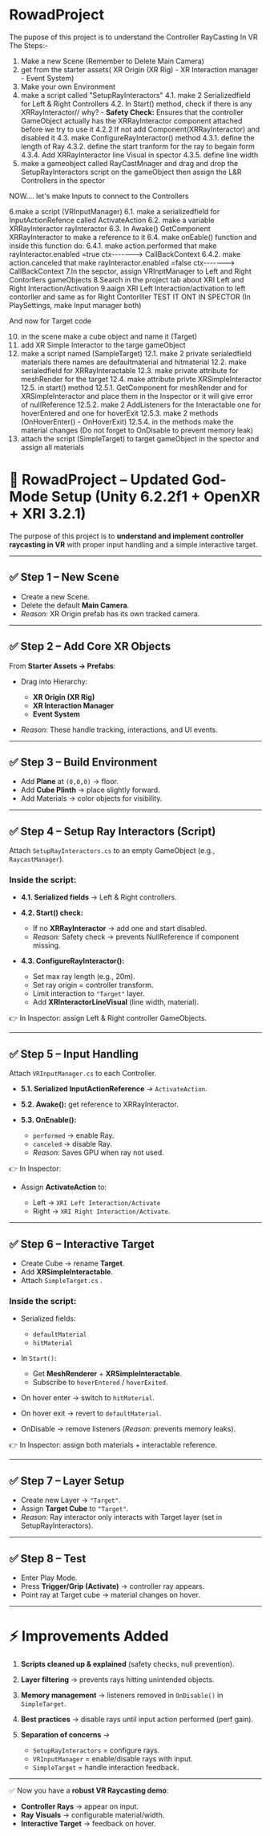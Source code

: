 # RowadProject
The pupose of this project is to understand the Controller RayCasting In VR 
The Steps:-
1. Make a new Scene (Remember to Delete Main Camera)
2. get from the starter assets( XR Origin (XR Rig) - XR Interaction manager - Event System)
3. Make your own Environment
4. make a script called "SetupRayInteractors"
    4.1. make 2 Serializedfield for Left & Right Controllers
    4.2. In Start() method, check if there is any XRRayInteractor// why?
          - **Safety Check:** Ensures that the controller GameObject actually has the    XRRayInteractor component attached before we try to use it
        4.2.2 If not add Component(XRRayInteractor) and disabled it
    4.3. make ConfigureRayInteractor() method
        4.3.1. define the length of Ray
        4.3.2. define the start tranform for the ray to begain form
        4.3.4. Add XRRayInteractor line Visual in spector
        4.3.5. define line width 
5. make a gameobject called RayCastMnager and drag and drop the SetupRayInteractors script on the gameObject then assign the L&R Controllers in the spector 

NOW.... let's make Inputs to connect to the Controllers

6.make a script (VRInputManager)
    6.1. make a serializedfield for InputActionRefence called ActivateAction
    6.2. make a variable XRRayInteractor rayInteractor 
    6.3. In Awake() GetComponent XRRayInteractor to make a reference  to it
    6.4. make onEable() function and inside this function do:
        6.4.1. make action.performed that make rayInteractor.enabled =true
                        ctx-------> CallBackContext
        6.4.2. make action.canceled that make rayInteractor.enabled =false
                        ctx-------> CallBackContext
7.In the sepctor, assign VRInptManager to Left and Right Contorllers gameObjects
8.Search in the project  tab about XRI Left and Right Interaction/Activation
9.aaign XRI Left Interaction/activation to left contorller and same as for Right Contorlller
   TEST IT ONT IN SPECTOR (In PlaySettings, make Input manager both)

And now for Target code 

10. in the scene make a cube object and name it (Target)
11. add XR Simple Interactor to the targe gameObject
12. make a script named (SampleTarget)
    12.1. make 2 private serialedfield materials 
        there names are defaultmaterial and hitmaterial
    12.2. make serialedfield for XRRayInteractable 
    12.3. make private attribute for meshRender for the target
    12.4. make attribute privte XRSimpleInteractor 
    12.5. in start() method 
        12.5.1. GetComponent for meshRender and for XRSimpleInteractor and place them in the Inspector or it will give error of nullReference
        12.5.2. make 2 AddListeners for the Interactable one for hoverEntered and one for hoverExit 
        12.5.3. make 2 methods (OnHoverEnter() - OnHoverExit)
        12.5.4. in the methods make the material changes
        (Do not forget to OnDisable to prevent memory leak)
13. attach the script (SimpleTarget) to target gameObject in the spector and assign all materials




# 🔹 RowadProject – Updated God-Mode Setup (Unity 6.2.2f1 + OpenXR + XRI 3.2.1)

The purpose of this project is to **understand and implement controller raycasting in VR** with proper input handling and a simple interactive target.

---

## ✅ Step 1 – New Scene

* Create a new Scene.
* Delete the default **Main Camera**.
* *Reason:* XR Origin prefab has its own tracked camera.

---

## ✅ Step 2 – Add Core XR Objects

From **Starter Assets → Prefabs**:

* Drag into Hierarchy:

  * **XR Origin (XR Rig)**
  * **XR Interaction Manager**
  * **Event System**
* *Reason:* These handle tracking, interactions, and UI events.

---

## ✅ Step 3 – Build Environment

* Add **Plane** at `(0,0,0)` → floor.
* Add **Cube Plinth** → place slightly forward.
* Add Materials → color objects for visibility.

---

## ✅ Step 4 – Setup Ray Interactors (Script)

Attach `SetupRayInteractors.cs`  to an empty GameObject (e.g., `RaycastManager`).

### Inside the script:

* **4.1. Serialized fields** → Left & Right controllers.
* **4.2. Start() check:**

  * If no **XRRayInteractor** → add one and start disabled.
  * *Reason:* Safety check → prevents NullReference if component missing.
* **4.3. ConfigureRayInteractor():**

  * Set max ray length (e.g., 20m).
  * Set ray origin = controller transform.
  * Limit interaction to `"Target"` layer.
  * Add **XRInteractorLineVisual** (line width, material).

👉 In Inspector: assign Left & Right controller GameObjects.

---

## ✅ Step 5 – Input Handling

Attach `VRInputManager.cs`  to each Controller.

* **5.1. Serialized InputActionReference** → `ActivateAction`.
* **5.2. Awake():** get reference to XRRayInteractor.
* **5.3. OnEnable():**

  * `performed` → enable Ray.
  * `canceled` → disable Ray.
  * *Reason:* Saves GPU when ray not used.

👉 In Inspector:

* Assign **ActivateAction** to:

  * Left → `XRI Left Interaction/Activate`
  * Right → `XRI Right Interaction/Activate`.

---

## ✅ Step 6 – Interactive Target

* Create Cube → rename **Target**.
* Add **XRSimpleInteractable**.
* Attach `SimpleTarget.cs` .

### Inside the script:

* Serialized fields:

  * `defaultMaterial`
  * `hitMaterial`
* In `Start()`:

  * Get **MeshRenderer** + **XRSimpleInteractable**.
  * Subscribe to `hoverEntered` / `hoverExited`.
* On hover enter → switch to `hitMaterial`.
* On hover exit → revert to `defaultMaterial`.
* OnDisable → remove listeners (*Reason:* prevents memory leaks).

👉 In Inspector: assign both materials + interactable reference.

---

## ✅ Step 7 – Layer Setup

* Create new Layer → `"Target"`.
* Assign **Target Cube** to `"Target"`.
* *Reason:* Ray interactor only interacts with Target layer (set in SetupRayInteractors).

---

## ✅ Step 8 – Test

* Enter Play Mode.
* Press **Trigger/Grip (Activate)** → controller ray appears.
* Point ray at Target cube → material changes on hover.

---

# ⚡ Improvements Added

1. **Scripts cleaned up & explained** (safety checks, null prevention).
2. **Layer filtering** → prevents rays hitting unintended objects.
3. **Memory management** → listeners removed in `OnDisable()` in `SimpleTarget`.
4. **Best practices** → disable rays until input action performed (perf gain).
5. **Separation of concerns** →

   * `SetupRayInteractors` = configure rays.
   * `VRInputManager` = enable/disable rays with input.
   * `SimpleTarget` = handle interaction feedback.

---

✅ Now you have a **robust VR Raycasting demo**:

* **Controller Rays** → appear on input.
* **Ray Visuals** → configurable material/width.
* **Interactive Target** → feedback on hover.
